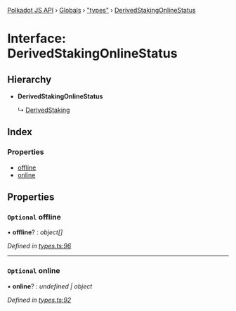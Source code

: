 [Polkadot JS API](../README.md) › [Globals](../globals.md) › ["types"](../modules/_types_.md) › [DerivedStakingOnlineStatus](_types_.derivedstakingonlinestatus.md)

# Interface: DerivedStakingOnlineStatus

## Hierarchy

* **DerivedStakingOnlineStatus**

  ↳ [DerivedStaking](_types_.derivedstaking.md)

## Index

### Properties

* [offline](_types_.derivedstakingonlinestatus.md#optional-offline)
* [online](_types_.derivedstakingonlinestatus.md#optional-online)

## Properties

### `Optional` offline

• **offline**? : *object[]*

*Defined in [types.ts:96](https://github.com/polkadot-js/api/blob/8cab499a83/packages/api-derive/src/types.ts#L96)*

___

### `Optional` online

• **online**? : *undefined | object*

*Defined in [types.ts:92](https://github.com/polkadot-js/api/blob/8cab499a83/packages/api-derive/src/types.ts#L92)*
